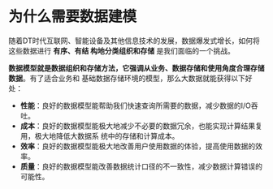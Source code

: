 为什么需要数据建模
================================================================================
随着DT时代互联网、智能设备及其他信息技术的发展，数据爆发式增长，如何将这些数据进行 **有序、有结
构地分类组织和存储** 是我们面临的一个挑战。

**数据模型就是数据组织和存储方法，它强调从业务、数据存储和使用角度合理存储数据**。有了适合业务和
基础数据存储环境的模型，那么大数据就能获得以下好处：
+ **性能**：良好的数据模型能帮助我们快速查询所需要的数据，减少数据的I/O吞吐。
+ **成本**：良好的数据模型能极大地减少不必要的数据冗余，也能实现计算结果复用，极大地降低大数据系
统中的存储和计算成本。
+ **效率**：良好的数据模型能极大地改善用户使用数据的体验，提高使用数据的效率。
+ **质量**：良好的数据模型能改善数据统计口径的不一致性，减少数据计算错误的可能性。

